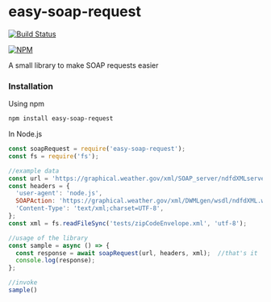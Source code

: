 # easy-soap-request
[![Build Status](https://travis-ci.org/circa10a/easy-soap-request.svg?branch=master)](https://travis-ci.org/circa10a/easy-soap-request)

[![NPM](https://nodei.co/npm/easy-soap-request.png?downloads=true&downloadRank=true&stars=true)](https://nodei.co/npm/easy-soap-request)

A small library to make SOAP requests easier

### Installation
Using npm
```bash
npm install easy-soap-request
```

In Node.js
```javascript
const soapRequest = require('easy-soap-request');
const fs = require('fs');

//example data
const url = 'https://graphical.weather.gov/xml/SOAP_server/ndfdXMLserver.php';
const headers = {
  'user-agent': 'node.js',
  SOAPAction: 'https://graphical.weather.gov/xml/DWMLgen/wsdl/ndfdXML.wsdl#LatLonListZipCode',
  'Content-Type': 'text/xml;charset=UTF-8',
};
const xml = fs.readFileSync('tests/zipCodeEnvelope.xml', 'utf-8');

//usage of the library
const sample = async () => {
  const response = await soapRequest(url, headers, xml);  //that's it
  console.log(response);
};

//invoke
sample()
```
